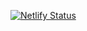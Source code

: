 [![Netlify Status](https://api.netlify.com/api/v1/badges/d6510dbf-fa29-432b-97b7-8ad67604ecd6/deploy-status)](https://app.netlify.com/sites/prismatic-marzipan-5498bb/deploys)

